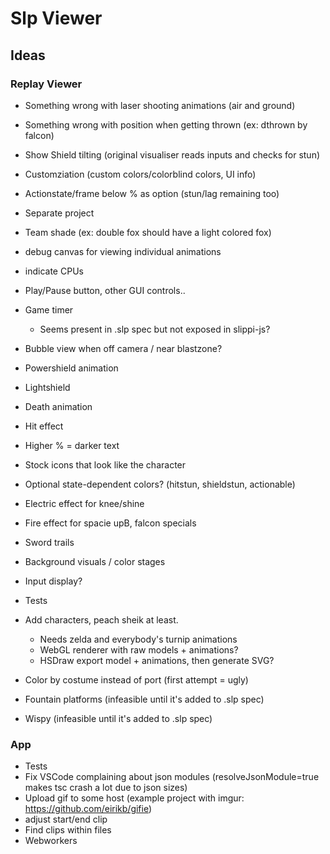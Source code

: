 # Slp Viewer

## Ideas

### Replay Viewer

- Something wrong with laser shooting animations (air and ground)
- Something wrong with position when getting thrown (ex: dthrown by falcon)
- Show Shield tilting (original visualiser reads inputs and checks for stun)
- Customziation (custom colors/colorblind colors, UI info)
- Actionstate/frame below % as option (stun/lag remaining too)
- Separate project
- Team shade (ex: double fox should have a light colored fox)
- debug canvas for viewing individual animations
- indicate CPUs
- Play/Pause button, other GUI controls..
- Game timer
  - Seems present in .slp spec but not exposed in slippi-js?
- Bubble view when off camera / near blastzone?
- Powershield animation
- Lightshield
- Death animation
- Hit effect
- Higher % = darker text
- Stock icons that look like the character
- Optional state-dependent colors? (hitstun, shieldstun, actionable)
- Electric effect for knee/shine
- Fire effect for spacie upB, falcon specials
- Sword trails
- Background visuals / color stages
- Input display?
- Tests

- Add characters, peach sheik at least.
  - Needs zelda and everybody's turnip animations
  - WebGL renderer with raw models + animations?
  - HSDraw export model + animations, then generate SVG?
- Color by costume instead of port (first attempt = ugly)
- Fountain platforms (infeasible until it's added to .slp spec)
- Wispy (infeasible until it's added to .slp spec)

### App

- Tests
- Fix VSCode complaining about json modules (resolveJsonModule=true makes
  tsc crash a lot due to json sizes)
- Upload gif to some host (example project with imgur: https://github.com/eirikb/gifie)
- adjust start/end clip
- Find clips within files
- Webworkers
